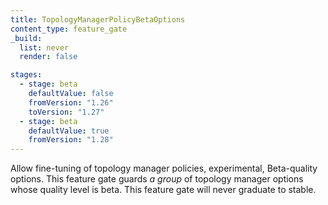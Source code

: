 ```yaml
---
title: TopologyManagerPolicyBetaOptions
content_type: feature_gate
_build:
  list: never
  render: false

stages:
  - stage: beta
    defaultValue: false
    fromVersion: "1.26"
    toVersion: "1.27"
  - stage: beta
    defaultValue: true
    fromVersion: "1.28"
---
```

Allow fine-tuning of topology manager policies,
experimental, Beta-quality options.
This feature gate guards *a group* of topology manager options whose quality level is beta.
This feature gate will never graduate to stable.

